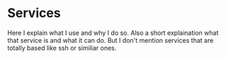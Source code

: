 # Services

Here I explain what I use and why I do so. Also a short explaination what that service is and what it can do. But I don't mention services that are totally based like ssh or similiar ones.

# 